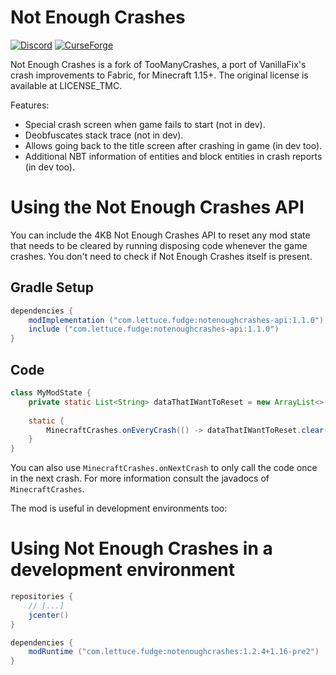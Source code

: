 # Not Enough Crashes
[![Discord](https://img.shields.io/discord/219787567262859264.svg)](https://discord.gg/CFaCu97)
[![CurseForge](http://cf.way2muchnoise.eu/not-enough-crashes.svg)](https://minecraft.curseforge.com/projects/not-enough-crashes)

Not Enough Crashes is a fork of TooManyCrashes, a port of VanillaFix's crash improvements to Fabric, for Minecraft 1.15+.
The original license is available at LICENSE_TMC. 

Features: 
- Special crash screen when game fails to start (not in dev).
- Deobfuscates stack trace (not in dev).
- Allows going back to the title screen after crashing in game (in dev too).
- Additional NBT information of entities and block entities in crash reports (in dev too).

# Using the Not Enough Crashes API
You can include the 4KB Not Enough Crashes API to reset any mod state that needs to be cleared by running disposing code whenever the game crashes. You don't need to check if Not Enough Crashes itself is present.
## Gradle Setup
```groovy
dependencies {
    modImplementation ("com.lettuce.fudge:notenoughcrashes-api:1.1.0")
    include ("com.lettuce.fudge:notenoughcrashes-api:1.1.0")
}
```
## Code
```java
class MyModState {
    private static List<String> dataThatIWantToReset = new ArrayList<>();
    
    static {
        MinecraftCrashes.onEveryCrash(() -> dataThatIWantToReset.clear());
    }
}
```
You can also use `MinecraftCrashes.onNextCrash` to only call the code once in the next crash. For more information consult the javadocs of `MinecraftCrashes`.


The mod is useful in development environments too:
# Using Not Enough Crashes in a development environment
```groovy
repositories {
    // [...]
    jcenter()
}
```

```groovy
dependencies {
    modRuntime ("com.lettuce.fudge:notenoughcrashes:1.2.4+1.16-pre2")
}
```

